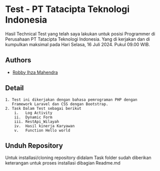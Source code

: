
# Test - PT Tatacipta Teknologi Indonesia

Hasil Technical Test yang telah saya lakukan untuk posisi Programmer di Perusahaan PT Tatacipta Teknologi Indonesia.
Yang di kerjakan dan di kumpulkan maksimal pada Hari Selasa, 16 Juli 2024. Pukul 09.00 WIB.





## Authors

- [Robby Ihza Mahendra](https://github.com/ihzats)


## Detail

    1. Test ini dikerjakan dengan bahasa pemrograman PHP dengan 
       Framework Laravel dan CSS dengan Bootstrap.
    2. Task Dalam Test sebagai berikut
        i.   Log Activity
        ii.  Dynamic Form
        iii. RestApi_Wilayah
        iv.  Hasil kinerja Karyawan
        v.   Function Hello world


## Unduh Repository 

Untuk installasi/cloning repository didalam Task folder sudah diberikan keterangan untuk proses installasi dibagian Readme.md